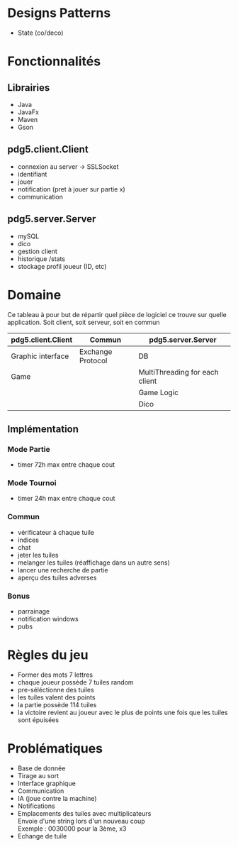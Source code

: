 # Designs Patterns
* State (co/deco)

# Fonctionnalités
## Librairies
* Java
* JavaFx
* Maven
* Gson

## pdg5.client.Client
* connexion au server -> SSLSocket
* identifiant
* jouer
* notification (pret à jouer sur partie x)
* communication

## pdg5.server.Server
* mySQL
* dico
* gestion client
* historique /stats
* stockage profil joueur (ID, etc)

# Domaine
Ce tableau à pour but de répartir quel pièce de logiciel ce trouve sur quelle application. Soit client, soit serveur, soit en commun

| pdg5.client.Client | Commun | pdg5.server.Server |
| - | - | - |
| Graphic interface | Exchange Protocol | DB |
| Game | | MultiThreading for each client |
| | | Game Logic |
| | | Dico |

## Implémentation
### Mode Partie
* timer 72h max entre chaque cout

### Mode Tournoi
* timer 24h max entre chaque cout

### Commun
* vérificateur à chaque tuile
* indices
* chat
* jeter les tuiles
* melanger les tuiles (réaffichage dans un autre sens)
* lancer une recherche de partie
* aperçu des tuiles adverses

### Bonus
* parrainage
* notification windows
* pubs

# Règles du jeu
* Former des mots 7 lettres
* chaque joueur possède 7 tuiles random
* pre-séléctionne des tuiles
* les tuiles valent des points
* la partie possède 114 tuiles 
* la victoire revient au joueur avec le plus de points une fois que les tuiles sont épuisées

# Problématiques
* Base de donnée
* Tirage au sort
* Interface graphique
* Communication
* IA (joue contre la machine)
* Notifications
* Emplacements des tuiles avec multiplicateurs  
Envoie d'une string lors d'un nouveau coup  
Exemple : 0030000 pour la 3ème, x3
* Echange de tuile